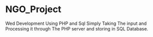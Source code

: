 # NGO_Project
Wed Development Using PHP and Sql Simply Taking The input and Processing it through The PHP server and storing in  SQL Database.
